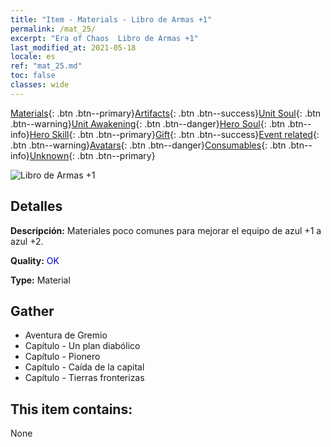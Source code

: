 ```yaml
---
title: "Item - Materials - Libro de Armas +1"
permalink: /mat_25/
excerpt: "Era of Chaos  Libro de Armas +1"
last_modified_at: 2021-05-18
locale: es
ref: "mat_25.md"
toc: false
classes: wide
---
```

 [Materials](/ItemsES/){: .btn .btn--primary}[Artifacts](/ItemsES/Artifacts/){: .btn .btn--success}[Unit Soul](/ItemsES/UnitSoul/){: .btn .btn--warning}[Unit Awakening](/ItemsES/UnitAwakening/){: .btn .btn--danger}[Hero Soul](/ItemsES/HeroSoul/){: .btn .btn--info}[Hero Skill](/ItemsES/HeroSkill/){: .btn .btn--primary}[Gift](/ItemsES/Gift/){: .btn .btn--success}[Event related](/ItemsES/Events/){: .btn .btn--warning}[Avatars](/ItemsES/Avatars/){: .btn .btn--danger}[Consumables](/ItemsES/Consumables/){: .btn .btn--info}[Unknown](/ItemsES/Unknown/){: .btn .btn--primary}

 ![Libro de Armas +1](/images/t/i_cailiao_hexin1.png)

## Detalles
 **Descripción:** Materiales poco comunes para mejorar el equipo de azul +1 a azul +2.

 **Quality:** <span style="color: #0000CD">OK</span>

 **Type:** Material

## Gather

*    Aventura de Gremio 
*    Capítulo - Un plan diabólico 
*    Capítulo - Pionero 
*    Capítulo - Caída de la capital 
*    Capítulo - Tierras fronterizas 

## This item contains:

  None


